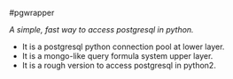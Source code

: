 #pgwrapper

*A simple, fast way to access postgresql in python.*


* It is a postgresql python connection pool at lower layer.
* It is a mongo-like query formula system upper layer.
* It is a rough version to access postgresql in python2.
